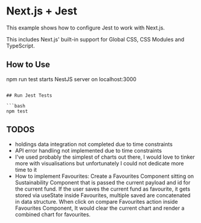 # Next.js + Jest

This example shows how to configure Jest to work with Next.js.

This includes Next.js' built-in support for Global CSS, CSS Modules and TypeScript.

## How to Use

npm run test starts NestJS server on localhost:3000


```

## Run Jest Tests

```bash
npm test
```

## TODOS

- holdings data integration not completed due to time constraints
- API error handling not implemented due to time constraints
- I've used probably the simplest of charts out there, I would love to tinker more with visualisations but unfortunately I could not dedicate more time to it
- How to implement Favourites: Create a Favourites Component sitting on Sustainability Component that is passed the current payload and id for the current fund. If the user saves the current fund as favourite, it gets stored via useState inside Favourites, multiple saved are concatenated in data structure. When click on compare Favourites action inside Favourites Component, It would clear the current chart and render a combined chart for favourites. 
